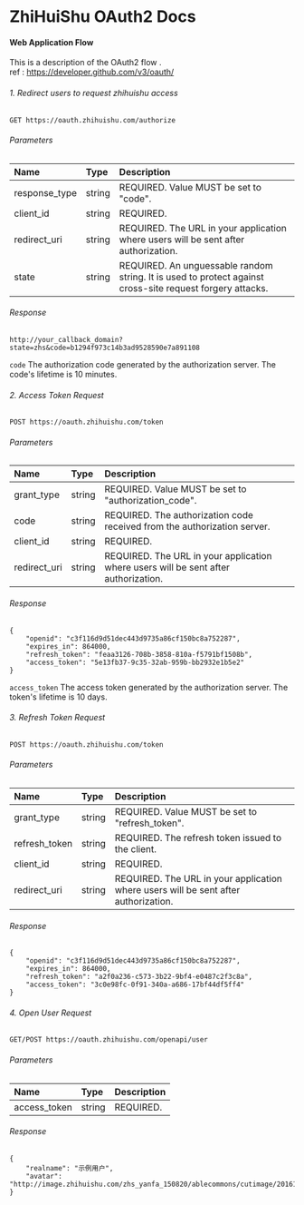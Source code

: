 ﻿# ZhiHuiShu OAuth2 Docs

#### Web Application Flow  
This is a description of the OAuth2 flow .  
ref : <https://developer.github.com/v3/oauth/>

###### 1. Redirect users to request zhihuishu access
```
GET https://oauth.zhihuishu.com/authorize
```
###### Parameters  
| Name | Type | Description |
| :-- | :-- | :-- |
| response_type | string | REQUIRED. Value MUST be set to "code". |
| client_id | string | REQUIRED. |
| redirect_uri | string | REQUIRED. The URL in your application where users will be sent after authorization. |
| state | string | REQUIRED. An unguessable random string. It is used to protect against cross-site request forgery attacks. |

###### Response  
```
http://your_callback_domain?state=zhs&code=b1294f973c14b3ad9528590e7a891108
```
`code` The authorization code generated by the authorization server. The code's lifetime is 10 minutes.

###### 2. Access Token Request  
```
POST https://oauth.zhihuishu.com/token
```
###### Parameters  
| Name | Type | Description |
| :-- | :-- | :-- |
| grant_type | string | REQUIRED. Value MUST be set to "authorization_code". |
| code | string | REQUIRED. The authorization code received from the authorization server. |
| client_id | string | REQUIRED. |
| redirect_uri | string | REQUIRED. The URL in your application where users will be sent after authorization. |
###### Response  
```
{
    "openid": "c3f116d9d51dec443d9735a86cf150bc8a752287",
    "expires_in": 864000,
    "refresh_token": "feaa3126-708b-3858-810a-f5791bf1508b",
    "access_token": "5e13fb37-9c35-32ab-959b-bb2932e1b5e2"
}
```
`access_token` The access token generated by the authorization server. The token's lifetime is 10 days.

###### 3. Refresh Token Request  
```
POST https://oauth.zhihuishu.com/token
```
###### Parameters  
| Name | Type | Description |
| :-- | :-- | :-- |
| grant_type | string | REQUIRED. Value MUST be set to "refresh_token". |
| refresh_token | string | REQUIRED. The refresh token issued to the client. |
| client_id | string | REQUIRED. |
| redirect_uri | string | REQUIRED. The URL in your application where users will be sent after authorization. |
###### Response  
```
{
    "openid": "c3f116d9d51dec443d9735a86cf150bc8a752287",
    "expires_in": 864000,
    "refresh_token": "a2f0a236-c573-3b22-9bf4-e0487c2f3c8a",
    "access_token": "3c0e98fc-0f91-340a-a686-17bf44df5ff4"
}
```

###### 4. Open User Request  
```
GET/POST https://oauth.zhihuishu.com/openapi/user
```
###### Parameters  
| Name | Type | Description |
| :-- | :-- | :-- |
| access_token | string | REQUIRED. |
###### Response  
```
{
    "realname": "示例用户",
    "avatar": "http://image.zhihuishu.com/zhs_yanfa_150820/ablecommons/cutimage/201610/3d1695c3e37f4378934b93dfe134e9e1.png"
}
```
